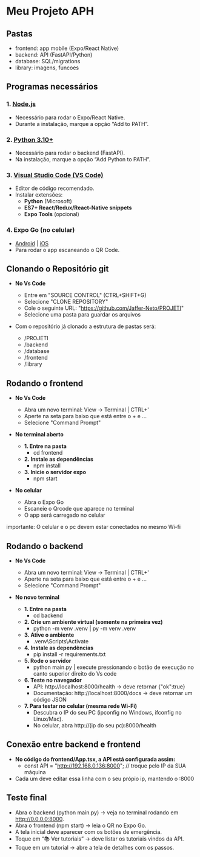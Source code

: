 # Meu Projeto APH

## Pastas
- frontend: app mobile (Expo/React Native)
- backend: API (FastAPI/Python)
- database: SQL/migrations
- library: imagens, funcoes

## Programas necessários
### 1. [**Node.js**](https://nodejs.org/en/)
- Necessário para rodar o Expo/React Native.
- Durante a instalação, marque a opção “Add to PATH”.

### 2. [**Python 3.10+**](https://www.python.org/downloads/)
- Necessário para rodar o backend (FastAPI).
- Na instalação, marque a opção “Add Python to PATH”.

### 3. [**Visual Studio Code (VS Code)**](https://code.visualstudio.com/Download)  
   - Editor de código recomendado.  
   - Instalar extensões:  
     - **Python** (Microsoft)  
     - **ES7+ React/Redux/React-Native snippets**  
     - **Expo Tools** (opcional)

### 4. Expo Go (no celular)  
   - [Android](https://play.google.com/store/apps/details?id=host.exp.exponent) | [iOS](https://apps.apple.com/app/expo-go/id982107779)  
   - Para rodar o app escaneando o QR Code.

## Clonando o Repositório git
-  **No Vs Code**
    - Entre em "SOURCE CONTROL" (CTRL+SHIFT+G)
    - Selecione "CLONE REPOSITORY"
    - Cole o seguinte URL: "https://github.com/Jaffer-Neto/PROJETI"
    - Selecione uma pasta para guardar os arquivos

- Com o repositório já clonado a estrutura de pastas será:
    - /PROJETI
    - /backend
    - /database
    - /frontend
    - /library

## Rodando o frontend
- **No Vs Code**
    - Abra um novo terminal: View -> Terminal | CTRL+'
    - Aperte na seta para baixo que está entre o + e ...
    - Selecione "Command Prompt"

- **No terminal aberto**
    - **1. Entre na pasta**
        - cd frontend
    - **2. Instale as dependências**
        - npm install
    - **3. Inicie o servidor expo**
        - npm start

- **No celular**
    - Abra o Expo Go
    - Escaneie o Qrcode que aparece no terminal
    - O app será carregado no celular

importante: O celular e o pc devem estar conectados no mesmo Wi-fi

## Rodando o backend
- **No Vs Code**
    - Abra um novo terminal: View -> Terminal | CTRL+'
    - Aperte na seta para baixo que está entre o + e ...
    - Selecione "Command Prompt"

- **No novo terminal**
    - **1. Entre na pasta**
        - cd backend
    - **2. Crie um ambiente virtual (somente na primeira vez)**
        - python -m venv .venv  |  py -m venv .venv
    - **3. Ative o ambiente**
        - .venv\Scripts\Activate
    - **4. Instale as dependências**
        - pip install -r requirements.txt
    - **5. Rode o servidor**
        - python main.py  |  execute pressionando o botão de execução no canto superior direito do Vs code
    - **6. Teste no navegador**
        - API: http://localhost:8000/health -> deve retornar {"ok":true}
        - Documentação: http://localhost:8000/docs -> deve retornar um código JSON
    - **7. Para testar no celular (mesma rede Wi-Fi)**
        - Descubra o IP do seu PC (ipconfig no Windows, ifconfig no Linux/Mac).
        - No celular, abra http://(ip do seu pc):8000/health

## Conexão entre backend e frontend
- **No código do frontend/App.tsx, a API está configurada assim:**
    - const API = "http://192.168.0.136:8000"; // troque pelo IP da SUA máquina
- Cada um deve editar essa linha com o seu própio ip, mantendo o :8000

## Teste final
- Abra o backend (python main.py) → veja no terminal rodando em http://0.0.0.0:8000.
- Abra o frontend (npm start) → leia o QR no Expo Go.
- A tela inicial deve aparecer com os botões de emergência.
- Toque em “📚 Ver tutoriais” → deve listar os tutoriais vindos da API.
- Toque em um tutorial → abre a tela de detalhes com os passos.